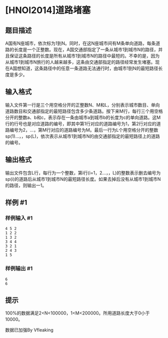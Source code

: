 # [HNOI2014]道路堵塞

## 题目描述

A国有N座城市，依次标为1到N。同时，在这N座城市间有M条单向道路，每条道路的长度是一个正整数。现在，A国交通部指定了一条从城市1到城市N的路径，并且保证这条路径的长度是所有从城市1到城市N的路径中最短的。不幸的是，因为从城市1到城市N旅行的人越来越多，这条由交通部指定的路径经常发生堵塞。现在A国想知道，这条路径中的任意一条道路无法通行时，由城市1到N的最短路径长度是多少。


## 输入格式

输入文件第一行是三个用空格分开的正整数N、M和L，分别表示城市数目、单向道路数目和交通部指定的最短路径包含多少条道路。按下来M行，每行三个用空格分开的整数a、b和c，表示存在一条由城市a到城市b的长度为c的单向道路。这M行的行号也是对应道路的编号，即其中第1行对应的道路编号为1，第2行对应的道路编号为2，...，第M行对应的道路编号为M。最后一行为L个用空格分开的整数sp(1)...，，sp(L)，依次表示从城市1到城市N的由交通部指定的最短路径上的道路的编号。


## 输出格式

输出文件包含L行，每行为一个整数，第i行(i=1，2...，，L)的整数表示删去编号为sp(i)的道路后从城市1到城市N的最短路径长度。如果去掉后没有从城市1到城市N的路径，则输出一1。


## 样例 #1

### 样例输入 #1
```
4 5 2
1 2 2
1 3 2
3 4 4
3 2 1
2 4 3
1 5
```

### 样例输出 #1

```
6
6
```

## 提示

100%的数据满足2<N<100000，1<M<200000。所用道路长度大于0小于10000。

数据已加强By Vfleaking

